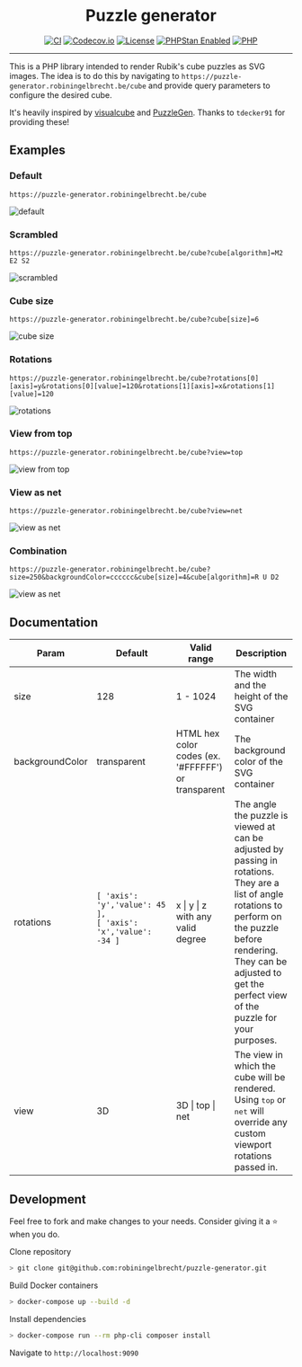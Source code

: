 <h1 align="center">Puzzle generator</h1>

<p align="center">
<a href="https://github.com/robiningelbrecht/puzzle-generator/actions/workflows/ci.yml"><img src="https://github.com/robiningelbrecht/puzzle-generator/actions/workflows/ci.yml/badge.svg" alt="CI"></a>
<a href="https://codecov.io/gh/robiningelbrecht/puzzle-generator" ><img src="https://codecov.io/gh/robiningelbrecht/puzzle-generator/branch/master/graph/badge.svg?token=hgnlFWvWvw" alt="Codecov.io"/></a>
<a href="https://github.com/robiningelbrecht/puzzle-generator/blob/master/LICENSE"><img src="https://img.shields.io/github/license/robiningelbrecht/puzzle-generator?color=428f7e&logo=open%20source%20initiative&logoColor=white" alt="License"></a>
<a href="https://phpstan.org/"><img src="https://img.shields.io/badge/PHPStan-level%209-succes.svg?logo=php&logoColor=white&color=31C652" alt="PHPStan Enabled"></a>
<a href="https://php.net/"><img src="https://img.shields.io/packagist/php-v/robiningelbrecht/puzzle-generator/dev-master?color=%23777bb3&logo=php&logoColor=white" alt="PHP"></a>
</p>

---

This is a PHP library intended to render Rubik's cube puzzles as SVG images.
The idea is to do this by navigating to `https://puzzle-generator.robiningelbrecht.be/cube`
and provide query parameters to configure the desired cube.

It's heavily inspired by <a href="https://github.com/tdecker91/visualcube">visualcube</a>
and <a href="https://github.com/tdecker91/puzzle-gen">PuzzleGen</a>. Thanks to `tdecker91`
for providing these!

<h2 id="examples">Examples</h2>

### Default

```
https://puzzle-generator.robiningelbrecht.be/cube
```

![default](https://puzzle-generator.robiningelbrecht.be/cube)

### Scrambled

```
https://puzzle-generator.robiningelbrecht.be/cube?cube[algorithm]=M2 E2 S2
```

![scrambled](https://puzzle-generator.robiningelbrecht.be/cube?cube[algorithm]=M2%20E2%20S2)

### Cube size

```
https://puzzle-generator.robiningelbrecht.be/cube?cube[size]=6
```

![cube size](https://puzzle-generator.robiningelbrecht.be/cube?cube[size]=6)

### Rotations

```
https://puzzle-generator.robiningelbrecht.be/cube?rotations[0][axis]=y&rotations[0][value]=120&rotations[1][axis]=x&rotations[1][value]=120
```

![rotations](https://puzzle-generator.robiningelbrecht.be/cube?rotations[0][axis]=y&rotations[0][value]=120&rotations[1][axis]=x&rotations[1][value]=120)

### View from top

```
https://puzzle-generator.robiningelbrecht.be/cube?view=top
```

![view from top](https://puzzle-generator.robiningelbrecht.be/cube?view=top)

### View as net

```
https://puzzle-generator.robiningelbrecht.be/cube?view=net
```

![view as net](https://puzzle-generator.robiningelbrecht.be/cube?view=net)

### Combination

```
https://puzzle-generator.robiningelbrecht.be/cube?size=250&backgroundColor=cccccc&cube[size]=4&cube[algorithm]=R U D2
```

![view as net](https://puzzle-generator.robiningelbrecht.be/cube?size=250&backgroundColor=cccccc&cube[size]=4&cube[algorithm]=R%20U%20D2)

## <h2 id="documentation">Documentation</h2>

<table>
    <thead>
        <tr>
            <th>Param</th>
            <th>Default</th>
            <th>Valid range</th>
            <th>Description</th>
        </tr>
    </thead>
    <tbody>
        <tr>
            <td>size</td>
            <td>128</td>
            <td>1 - 1024</td>
            <td>The width and the height of the SVG container</td>
        </tr>
        <tr>
            <td>backgroundColor</td>
            <td>transparent</td>
            <td>HTML hex color codes (ex. '#FFFFFF') or transparent</td>
            <td>The background color of the SVG container</td>
        </tr>
       <tr>
            <td>rotations</td>
            <td>
                <pre>
<code>
[ 'axis': 'y','value': 45 ], 
[ 'axis': 'x','value': -34 ]
</code>
                </pre>
            </td>
            <td>x | y | z with any valid degree</td>
            <td>
                The angle the puzzle is viewed at can be adjusted by passing in rotations. 
                They are a list of angle rotations to perform on the puzzle before rendering. 
                They can be adjusted to get the perfect view of the puzzle for your purposes.
            </td>
        </tr>
       <tr>
            <td>view</td>
            <td>3D</td>
            <td>3D | top | net</td>
            <td>
                The view in which the cube will be rendered. 
                Using <kbd>top</kbd> or <kbd>net</kbd>  will override any custom viewport rotations passed in.
            </td>
        </tr>
    </tbody>
</table>

## <h2 id="development">Development</h2>

Feel free to fork and make changes to your needs. Consider giving it a ⭐ when you do.

Clone repository

```bash
> git clone git@github.com:robiningelbrecht/puzzle-generator.git
```

Build Docker containers

```bash
> docker-compose up --build -d
```

Install dependencies

```bash
> docker-compose run --rm php-cli composer install
```

Navigate to `http://localhost:9090`

